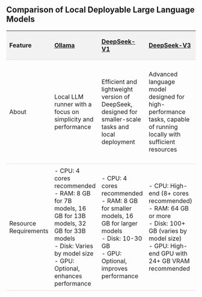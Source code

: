 <!DOCTYPE html>
<html lang="en">
<head>
  <meta charset="UTF-8">
  <title>Local Deployable LLMs</title>
<style>
    table {
      width: 100%;
      border-collapse: collapse;
    }
    th, td {
      padding: 8px;
      text-align: left;
      border-bottom: 1px solid #ddd;
    }
    th {
      background-color: #f2f2f2;
    }
</style>
</head>
<body>
  <h2>Comparison of Local Deployable Large Language Models</h2>
  <table>
    <tr>
      <th>Feature</th>
      <th><a href="https://ollama.com" target="_blank">Ollama</a></th>
      <th><a href="https://deepseek.com" target="_blank">DeepSeek-V1</a></th>
      <th><a href="https://deepseek.com" target="_blank">DeepSeek-V3</a></th>
      <th><a href="https://www.anthropic.com" target="_blank">Anthropic Claude</a></th>
      <th><a href="https://huggingface.co/transformers/" target="_blank">Hugging Face Transformers</a></th>
      <th><a href="https://github.com/google-research/google-research/tree/master/palm_adapter" target="_blank">PaLM-Adapter</a></th>
      <th><a href="https://stability.ai" target="_blank">Stable Diffusion</a></th>
      <th><a href="https://gpt4all.io" target="_blank">GPT4All</a></th>
      <th><a href="https://github.com/imartinez/privateGPT" target="_blank">privateGPT</a></th>
      <th><a href="https://github.com/PromtEngineer/localGPT" target="_blank">localGPT</a></th>
    </tr>
    <tr>
      <td>About</td>
      <td>Local LLM runner with a focus on simplicity and performance</td>
      <td>Efficient and lightweight version of DeepSeek, designed for smaller-scale tasks and local deployment</td>
      <td>Advanced language model designed for high-performance tasks, capable of running locally with sufficient resources</td>
      <td>Anthropic's privacy-focused large language model (e.g., Claude), designed for ethical AI and secure interactions</td>
      <td>Open-source library with a wide range of pre-trained language models</td>
      <td>Open-source project for fine-tuning Google's PaLM language model using adapters, enabling efficient customization</td>
      <td>Open-source model from Stability AI, primarily for image generation, with limited text-to-text capabilities</td>
      <td>Privacy-oriented software for chatting with LLMs on your own computer</td>
      <td>Interact with documents using the power of GPT, 100% privately</td>
      <td>Chat with documents on your local device using GPT models, 100% private</td>
    </tr>
    <tr>
      <td>Resource Requirements</td>
      <td> - CPU: 4 cores recommended
        <br>- RAM: 8 GB for 7B models, 16 GB for 13B models, 32 GB for 33B models
        <br>- Disk: Varies by model size
        <br>- GPU: Optional, enhances performance </td>
      <td> - CPU: 4 cores recommended
        <br>- RAM: 8 GB for smaller models, 16 GB for larger models
        <br>- Disk: 10-30 GB
        <br>- GPU: Optional, improves performance </td>
      <td> - CPU: High-end (8+ cores recommended)
        <br>- RAM: 64 GB or more
        <br>- Disk: 100+ GB (varies by model size)
        <br>- GPU: High-end GPU with 24+ GB VRAM recommended </td>
      <td> - CPU: High-end
        <br>- RAM: 32 GB or more
        <br>- Disk: Varies by model size
        <br>- GPU: Optional, but recommended for better performance </td>
      <td> - CPU: Varies by model
        <br>- RAM: Varies by model
        <br>- Disk: Varies by model
        <br>- GPU: Optional, can improve performance </td>
      <td> - CPU: High-end
        <br>- RAM: 32 GB or more
        <br>- Disk: Varies by model size
        <br>- GPU: Recommended, high-end GPU with at least 8 GB VRAM </td>
      <td> - CPU: High-end
        <br>- RAM: 16 GB or more
        <br>- Disk: Varies by model size
        <br>- GPU: High-end GPU with at least 8 GB VRAM </td>
      <td> - CPU: 4 cores recommended
        <br>- RAM: 16 GB recommended
        <br>- Disk: 10-50 GB
        <br>- GPU: Optional, improves performance </td>
      <td> - CPU: 4 cores recommended
        <br>- RAM: 16 GB recommended
        <br>- Disk: 10-20 GB
        <br>- GPU: Optional, improves performance </td>
      <td> - CPU: 4 cores recommended
        <br>- RAM: 16 GB recommended
        <br>- Disk: 10-20 GB
        <br>- GPU: Optional, improves performance </td>
    </tr>
  </table>
</body>
</html>